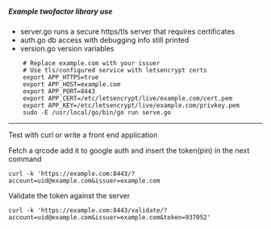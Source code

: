 ##### Example twofactor library use

- server.go runs a secure https/tls server that requires certificates
- auth.go db access with debugging info still printed
- version.go version variables

```
    # Replace example.com with your issuer
    # Use tls/configured service with letsencrypt certs
    export APP_HTTPS=true
    export APP_HOST=example.com
    export APP_PORT=8443
    export APP_CERT=/etc/letsencrypt/live/example.com/cert.pem
    export APP_KEY=/etc/letsencrypt/live/example.com/privkey.pem
    sudo -E /usr/local/go/bin/go run serve.go

```

---
Test with curl or write a front end application

Fetch a qrcode add it to google auth and insert the token(pin) in the next command
```
curl -k 'https://example.com:8443/?account=uid@example.com&issuer=example.com
```


Validate the token against the server
```
curl -k 'https://example.com:8443/validate/?account=uid@example.com&issuer=example.com&token=937052'
```

